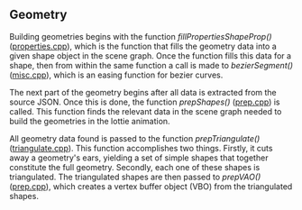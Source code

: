 ## Geometry

Building geometries begins with the function *fillPropertiesShapeProp()* ([properties.cpp](../deserializer/properties.cpp)), which is the function that fills the geometry data into a given shape object in the scene graph. Once the function fills this data for a shape, then from within the same function a call is made to *bezierSegment()* ([misc.cpp](../misc.cpp)), which is an easing function for bezier curves.

The next part of the geometry begins after all data is extracted from the source JSON. Once this is done, the function *prepShapes()* ([prep.cpp](../gl/prep.cpp)) is called. This function finds the relevant data in the scene graph needed to build the geometries in the lottie animation.

All geometry data found is passed to the function *prepTriangulate()* ([triangulate.cpp](../gl/triangulate.cpp)). This function accomplishes two things. Firstly, it cuts away a geometry's ears, yielding a set of simple shapes that together constitute the full geometry. Secondly, each one of these shapes is triangulated. The triangulated shapes are then passed to *prepVAO()* ([prep.cpp](../gl/prep.cpp)), which creates a vertex buffer object (VBO) from the triangulated shapes.

